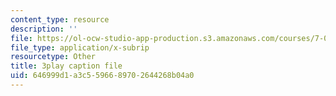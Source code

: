 ```yaml
---
content_type: resource
description: ''
file: https://ol-ocw-studio-app-production.s3.amazonaws.com/courses/7-01sc-fundamentals-of-biology-fall-2011/646999d1a3c5596689702644268b04a0_sAD1Xr3-rmI.vtt
file_type: application/x-subrip
resourcetype: Other
title: 3play caption file
uid: 646999d1-a3c5-5966-8970-2644268b04a0
---
```

